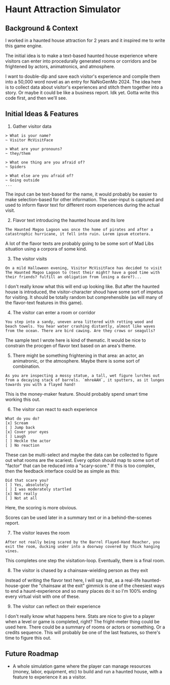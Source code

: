 # Haunt Attraction Simulator

## Background & Context

I worked in a haunted house attraction for 2 years and it inspired me to write this game engine.

The initial idea is to make a text-based haunted house experience where visitors can enter into procedurally generated rooms or corridors and be frightened by actors, animatronics, and atmosphere.

I want to double-dip and save each visitor's experience and compile them into a 50,000 word novel as an entry for NaNoGenMo 2024. The idea here is to collect data about visitor's experiences and stitch them together into a story. Or maybe it could be like a business report. Idk yet. Gotta write this code first, and then we'll see.

## Initial Ideas & Features

1. Gather visitor data
```
> What is your name?
~ Visitor McVisitFace

> What are your pronouns?
~ they/them

> What one thing are you afraid of?
~ Spiders

> What else are you afraid of?
~ Going outside
...
```

The input can be text-based for the name, it would probably be easier to make selection-based for other information. The user-input is captured and used to inform flavor text for different room experiences during the actual visit.

2. Flavor text introducing the haunted house and its lore
```
The Haunted Magoo Lagoon was once the home of pirates and after a catastrophic hurricane, it fell into ruin. Lorem ipsum etcetera.
```

A lot of the flavor texts are probably going to be some sort of Mad Libs situation using a corpora of some kind.

3. The visitor visits
```
On a mild Halloween evening, Visitor McVisitFace has decided to visit The Haunted Magoo Lagoon to (test their might? have a good time with their friends? fulfill an obligation from losing a dare?)...
```

I don't really know what this will end up looking like. But after the haunted house is introduced, the visitor-character shoud have some sort of impetus for visiting. It should be totally random but comprehensible (as will many of the flavor-text features in this game).

4. The visitor can enter a room or corridor

```
You step into a sandy, uneven area littered with rotting wood and beach towels. You hear water crashing distantly, almost like waves from the ocean. There are bird cawing. Are they crows or seagulls?
```
The sample text I wrote here is kind of thematic. It would be nice to constrain the procgen of flavor text based on an area's theme.

5. There might be something frightening in that area: an actor, an animatronic, or the atmosphere. Maybe there is some sort of combination.

```
As you are inspecting a mossy statue, a tall, wet figure lurches out from a decaying stack of barrels. `mhreAAH`, it sputters, as it lunges towards you with a flayed hand!
```
This is the money-maker feature. Should probably spend smart time working this out.

6. The visitor can react to each experience

```
What do you do?
[x] Scream
[ ] Jump back
[x] Cover your eyes
[ ] Laugh
[ ] Heckle the actor
[ ] No reaction
```
These can be multi-select and maybe the data can be collected to figure out what rooms are the scariest. Every option should map to some sort of "factor" that can be reduced into a "scary-score." If this is too complex, then the feedback interface could be as simple as this:

```
Did that scare you?
[ ] Yes, absolutely
[ ] I was moderately startled
[x] Not really
[ ] Not at all
```
Here, the scoring is more obvious.

Scores can be used later in a summary text or in a behind-the-scenes report.

7. The visitor leaves the room

```
After not really being scared by the Barrel Flayed-Hand Reacher, you exit the room, ducking under into a doorway covered by thick hanging vines.
```
This completes one step the visitation-loop. Eventually, there is a final room.

8. The visitor is chased by a chainsaw-wielding person as they exit

Instead of writing the flavor text here, I will say that, as a real-life haunted-house-goer the "chainsaw at the exit" gimmick is one of the cheesiest ways to end a haunt-experience and so many places do it so I'm 100% ending every virtual visit with one of these.

9. The visitor can reflect on their experience

I don't really know what happens here. Stats are nice to give to a player when a level or game is completed, right? The fright-meter thing could be used here. There could be a summary of rooms or actors or something. Or a credits sequence. This will probably be one of the last features, so there's time to figure this out.


## Future Roadmap

- A whole simulation game where the player can manage resources (money, labor, equipment, etc) to build and run a haunted house, with a feature to experience it as a visitor.
